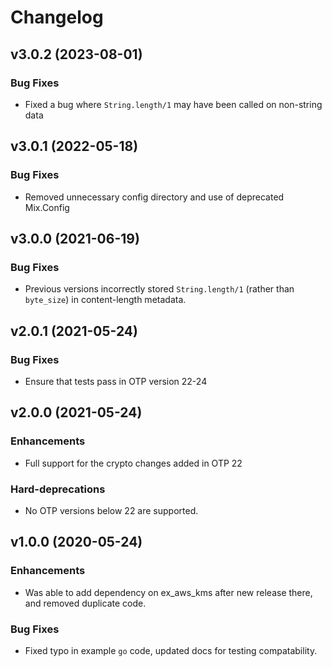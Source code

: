 # Changelog

## v3.0.2 (2023-08-01)

### Bug Fixes

  * Fixed a bug where `String.length/1` may have been called on non-string data

## v3.0.1 (2022-05-18)

### Bug Fixes

  * Removed unnecessary config directory and use of deprecated Mix.Config

## v3.0.0 (2021-06-19)

### Bug Fixes

  * Previous versions incorrectly stored `String.length/1` (rather than `byte_size`) in content-length metadata.

## v2.0.1 (2021-05-24)

### Bug Fixes

  * Ensure that tests pass in OTP version 22-24

## v2.0.0 (2021-05-24)

### Enhancements

  * Full support for the crypto changes added in OTP 22

### Hard-deprecations

  * No OTP versions below 22 are supported.

## v1.0.0 (2020-05-24)

### Enhancements

  * Was able to add dependency on ex_aws_kms after new release there, and removed duplicate code.

### Bug Fixes

  * Fixed typo in example `go` code, updated docs for testing compatability.
